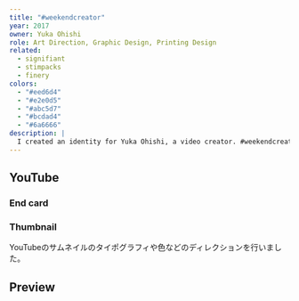 ```yaml
---
title: "#weekendcreator"
year: 2017
owner: Yuka Ohishi
role: Art Direction, Graphic Design, Printing Design
related:
  - signifiant
  - stimpacks
  - finery
colors:
  - "#eed6d4"
  - "#e2e0d5"
  - "#abc5d7"
  - "#bcdad4"
  - "#6a6666"
description: |
  I created an identity for Yuka Ohishi, a video creator. #weekendcreator is her movement to support anyone in their weekend creative work. I designed the logo and artwork for that.
---
```


<work-media name="logo.jpg" alt="The logo for #weekendcreator" />
<work-media name="stickers.jpg" alt="The logo" />

<work-media name="color.png" alt="The color scheme of #weekendcreator" />
<work-media name="namecard.jpg" alt="A name card" />

## YouTube

### End card

<work-media name="endcard_initial.gif" alt="The initial design of end card for #weekendcreator" caption="Initial Design" full="false" />

<work-media name="endcard_final.gif" alt="The final design of end card for #weekendcreator" caption="Final Design" full="false" />

### Thumbnail

YouTubeのサムネイルのタイポグラフィや色などのディレクションを行いました。

<work-media name="youtube_thumbnail.jpg" alt="Thumbnails of the YouTube channel" />

## Preview

<work-media name="enamelpin.jpg" alt="A enamel pin" />
<work-media name="pillow.jpg" alt="A cushion" />
<work-media name="charger.jpg" alt="A mobile charger" />

<work-button label="Watch YouTube" link="https://www.youtube.com/channel/UC1JMhM9TJT7yMLx8ZtbDO8g" />
